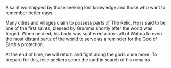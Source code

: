 A saint worshipped by those seeking lost knowledge and those who want to remember better days.

Many cities and villages claim to possess parts of The Relic. He is said to be one of the first saints, blessed by Grumma shortly after the world was forged. When he died, his body was scattered across all of Wahda to even the most distant parts of the world to serve as a reminder for the God of Earth's protection.

At the end of time, he will return and fight along the gods once more. To prepare for this, relic seekers scour the land in search of his remains.